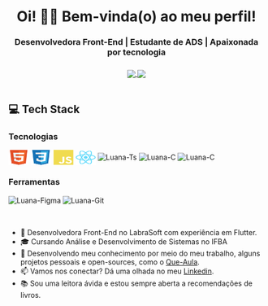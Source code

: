 ﻿<h1 align="center">
  Oi! 👋🏾 Bem-vinda(o) ao meu perfil!
</h1>

<h3 align="center">
  Desenvolvedora Front-End | Estudante de ADS | Apaixonada por tecnologia
</h3>

###

<section align="center">
  <a href="https://github.com/anuraghazra/github-readme-stats">
    <img height=250px align="center" src="https://github-readme-stats.vercel.app/api/top-langs/?username=luad3cristal&layout=donut&locale=pt-br&theme=radical" />
    <img height=250px align="center" src="https://github-readme-stats.vercel.app/api?username=luad3cristal&show_icons=true&theme=radical&locale=pt-br&card_width=460" />
  </a>
</section>

<br>

<h2 align="left">💻 Tech Stack</h2>

<h3>Tecnologias</h3>
<div>
  <img align="center" alt="Luana-HTML" height="30" width="40" src="https://raw.githubusercontent.com/devicons/devicon/master/icons/html5/html5-original.svg">
  <img align="center" alt="Luana-CSS" height="30" width="40" src="https://raw.githubusercontent.com/devicons/devicon/master/icons/css3/css3-original.svg">
  <img align="center" alt="Luana-Js" height="30" width="40" src="https://raw.githubusercontent.com/devicons/devicon/master/icons/javascript/javascript-plain.svg">
  <img align="center" alt="Luana-React" height="30" width="40" src="https://raw.githubusercontent.com/devicons/devicon/master/icons/react/react-original.svg">
  <img align="center" alt="Luana-Ts" height="30" width="40" src="https://cdn.jsdelivr.net/gh/devicons/devicon/icons/sass/sass-original.svg">
  <img align="center" alt="Luana-C" height="30" width="40" src="https://cdn.jsdelivr.net/gh/devicons/devicon@latest/icons/c/c-original.svg">    
  <img align="center" alt="Luana-C" height="30" width="40" src="https://cdn.jsdelivr.net/gh/devicons/devicon@latest/icons/flutter/flutter-original.svg">    
</div>

<h3>Ferramentas</h3>
<div>
  <img align="center" alt="Luana-Figma" height="30" width="40" src="https://cdn.jsdelivr.net/gh/devicons/devicon/icons/figma/figma-original.svg">
  <img align="center" alt="Luana-Git" height="30" width="40" src="https://cdn.jsdelivr.net/gh/devicons/devicon@latest/icons/git/git-original.svg">  
</div>

<br>

##

- 🚀 Desenvolvedora Front-End no LabraSoft com experiência em Flutter.
- 🎓 Cursando Análise e Desenvolvimento de Sistemas no IFBA
- 🌱 Desenvolvendo meu conhecimento por meio do meu trabalho, alguns projetos pessoais e open-sources, como o <a href="https://github.com/rafaelD-S/que-aula" target="_blank" style="color: baby-blue">Que-Aula</a>.
- 📫 Vamos nos conectar? Dá uma olhada no meu <a href="https://www.linkedin.com/in/luad3cristal/" target="_blank" style="color: baby-blue">Linkedin</a>.
- 📚 Sou uma leitora ávida e estou sempre aberta a recomendações de livros.
